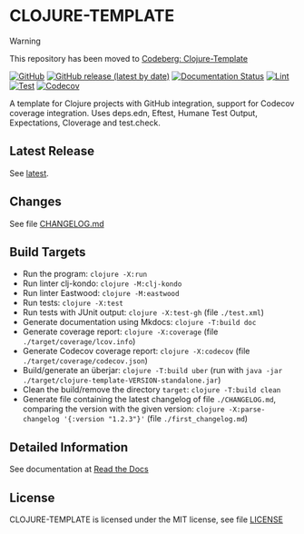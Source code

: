 # CLOJURE-TEMPLATE

> [!WARNING]
> This repository has been moved to [Codeberg: Clojure-Template](https://codeberg.org/Release-Candidate/Clojure-Template)

[![GitHub](https://img.shields.io/github/license/Release-Candidate/clojure-template)](./LICENSE)
[![GitHub release (latest by date)](https://img.shields.io/github/v/release/Release-Candidate/Clojure-Template)](https://github.com/Release-Candidate/Clojure-Template/releases/latest)
[![Documentation Status](https://readthedocs.org/projects/clojure-template/badge/?version=latest)](https://clojure-template.readthedocs.io/en/latest/?badge=latest)
[![Lint](https://github.com/Release-Candidate/Clojure-Template/actions/workflows/lint.yml/badge.svg)](https://github.com/Release-Candidate/Clojure-Template/actions/workflows/lint.yml)
[![Test](https://github.com/Release-Candidate/Clojure-Template/actions/workflows/tests.yml/badge.svg)](https://github.com/Release-Candidate/Clojure-Template/actions/workflows/tests.yml)
[![Codecov](https://img.shields.io/codecov/c/github/Release-Candidate/clojure-template)](https://app.codecov.io/gh/Release-Candidate/Clojure-Template)

A template for Clojure projects with GitHub integration, support for Codecov coverage integration. Uses deps.edn, Eftest, Humane Test Output, Expectations, Cloverage and test.check.

## Latest Release

See [latest](https://github.com/Release-Candidate/Clojure-Template/releases/latest).

## Changes

See file [CHANGELOG.md](CHANGELOG.md)

## Build Targets

- Run the program: `clojure -X:run`
- Run linter clj-kondo: `clojure -M:clj-kondo`
- Run linter Eastwood: `clojure -M:eastwood`
- Run tests: `clojure -X:test`
- Run tests with JUnit output: `clojure -X:test-gh` (file `./test.xml`)
- Generate documentation using Mkdocs: `clojure -T:build doc`
- Generate coverage report: `clojure -X:coverage` (file `./target/coverage/lcov.info`)
- Generate Codecov coverage report: `clojure -X:codecov` (file `./target/coverage/codecov.json`)
- Build/generate an überjar: `clojure -T:build uber` (run with `java -jar ./target/clojure-template-VERSION-standalone.jar`)
- Clean the build/remove the directory `target`: `clojure -T:build clean`
- Generate file containing the latest changelog of file `./CHANGELOG.md`, comparing the version with the given version: `clojure -X:parse-changelog '{:version "1.2.3"}'` (file `./first_changelog.md`)

## Detailed Information

See documentation at [Read the Docs](https://clojure-template.readthedocs.io/en/latest/contributing/)

## License

CLOJURE-TEMPLATE is licensed under the MIT license, see file [LICENSE](LICENSE)
